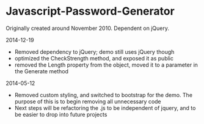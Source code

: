 Javascript-Password-Generator
=============================

Originally created around November 2010. Dependent on jQuery.

2014-12-19
* Removed dependency to jQuery; demo still uses jQuery though
* optimized the CheckStrength method, and exposed it as public
* removed the Length property from the object, moved it to a parameter in the Generate method

2014-05-12
* Removed custom styling, and switched to bootstrap for the demo. The purpose of this is to begin removing all unnecessary code
* Next steps will be refactoring the .js to be independent of jquery, and to be easier to drop into future projects
